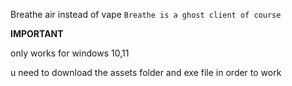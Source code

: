 Breathe air instead of vape
```Breathe is a ghost client of course```


**IMPORTANT**

only works for windows 10,11


u need to download the assets folder and exe file in order to work

